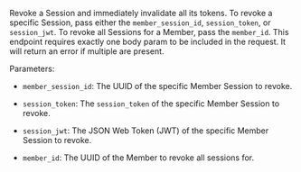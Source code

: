 Revoke a Session and immediately invalidate all its tokens. To revoke a specific Session, pass either the `member_session_id`, `session_token`, or `session_jwt`. To revoke all Sessions for a Member, pass the `member_id`. This endpoint requires exactly one body param to be included in the request. It will return an error if multiple are present.

Parameters:

- `member_session_id`: The UUID of the specific Member Session to revoke.

- `session_token`: The `session_token` of the specific Member Session to revoke.

- `session_jwt`: The JSON Web Token (JWT) of the specific Member Session to revoke.

- `member_id`: The UUID of the Member to revoke all sessions for.
